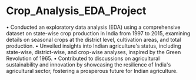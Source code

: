# Crop_Analysis_EDA_Project
•	Conducted an exploratory data analysis (EDA) using a comprehensive dataset on state-wise crop production in India from 1997 to 2015, examining details on seasonal crops at the district level, cultivation areas, and total production.
•	Unveiled insights into Indian agriculture's status, including state-wise, district-wise, and crop-wise analyses, inspired by the Green Revolution of 1965.
•	Contributed to discussions on agricultural sustainability and innovation by showcasing the resilience of India's agricultural sector, fostering a prosperous future for Indian agriculture.

